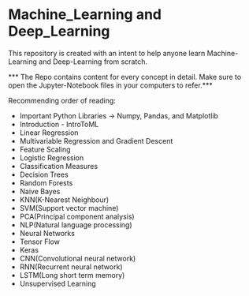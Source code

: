 # Machine_Learning and Deep_Learning
This repository is created with an intent to help anyone learn Machine-Learning and Deep-Learning from scratch.

*** The Repo contains content for every concept in detail. Make sure to open the Jupyter-Notebook files in your computers to refer.***

Recommending order of reading:
- Important Python Libraries -> Numpy, Pandas, and Matplotlib
- Introduction - IntroToML
- Linear Regression
- Multivariable Regression and Gradient Descent
- Feature Scaling
- Logistic Regression
- Classification Measures
- Decision Trees
- Random Forests
- Naive Bayes
- KNN(K-Nearest Neighbour)
- SVM(Support vector machine)
- PCA(Principal component analysis)
- NLP(Natural language processing)
- Neural Networks
- Tensor Flow
- Keras
- CNN(Convolutional neural network)
- RNN(Recurrent neural network)
- LSTM(Long short term memory)
- Unsupervised Learning
